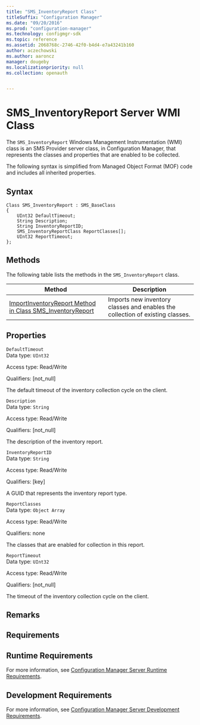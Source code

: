 ```yaml
---
title: "SMS_InventoryReport Class"
titleSuffix: "Configuration Manager"
ms.date: "09/20/2016"
ms.prod: "configuration-manager"
ms.technology: configmgr-sdk
ms.topic: reference
ms.assetid: 2068768c-2746-42f0-b4d4-e7a43241b160
author: aczechowski
ms.author: aaroncz
manager: dougeby
ms.localizationpriority: null
ms.collection: openauth


---
```

# SMS_InventoryReport Server WMI Class
The `SMS_InventoryReport` Windows Management Instrumentation (WMI) class is an SMS Provider server class, in Configuration Manager, that represents the classes and properties that are enabled to be collected.  

 The following syntax is simplified from Managed Object Format (MOF) code and includes all inherited properties.  

## Syntax  

```  
Class SMS_InventoryReport : SMS_BaseClass  
{  
    UInt32 DefaultTimeout;  
    String Description;  
    String InventoryReportID;  
    SMS_InventoryReportClass ReportClasses[];  
    UInt32 ReportTimeout;  
};  
```  

## Methods  
 The following table lists the methods in the `SMS_InventoryReport` class.  

|Method|Description|  
|------------|-----------------|  
|[ImportInventoryReport Method in Class SMS_InventoryReport](../../../../../develop/reference/core/clients/manage/importinventoryreport-method-in-class-sms_inventoryreport.md)|Imports new inventory classes and enables the collection of existing classes.|  

## Properties  
 `DefaultTimeout`  
 Data type: `UInt32`  

 Access type: Read/Write  

 Qualifiers: [not_null]  

 The default timeout of the inventory collection cycle on the client.  

 `Description`  
 Data type: `String`  

 Access type: Read/Write  

 Qualifiers: [not_null]  

 The description of the inventory report.  

 `InventoryReportID`  
 Data type: `String`  

 Access type: Read/Write  

 Qualifiers: [key]  

 A GUID that represents the inventory report type.  

 `ReportClasses`  
 Data type: `Object Array`  

 Access type: Read/Write  

 Qualifiers: none  

 The classes that are enabled for collection in this report.  

 `ReportTimeout`  
 Data type: `UInt32`  

 Access type: Read/Write  

 Qualifiers: [not_null]  

 The timeout of the inventory collection cycle on the client.  

## Remarks  

## Requirements  

## Runtime Requirements  
 For more information, see [Configuration Manager Server Runtime Requirements](../../../../../develop/core/reqs/server-runtime-requirements.md).  

## Development Requirements  
 For more information, see [Configuration Manager Server Development Requirements](../../../../../develop/core/reqs/server-development-requirements.md).
